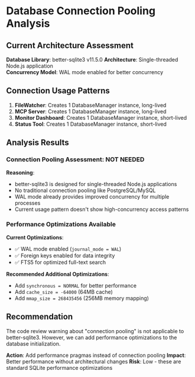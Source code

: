 # Database Connection Pooling Analysis

## Current Architecture Assessment

**Database Library**: better-sqlite3 v11.5.0
**Architecture**: Single-threaded Node.js application  
**Concurrency Model**: WAL mode enabled for better concurrency

## Connection Usage Patterns

1. **FileWatcher**: Creates 1 DatabaseManager instance, long-lived
2. **MCP Server**: Creates 1 DatabaseManager instance, long-lived  
3. **Monitor Dashboard**: Creates 1 DatabaseManager instance, short-lived
4. **Status Tool**: Creates 1 DatabaseManager instance, short-lived

## Analysis Results

### Connection Pooling Assessment: NOT NEEDED

**Reasoning**:
- better-sqlite3 is designed for single-threaded Node.js applications
- No traditional connection pooling like PostgreSQL/MySQL
- WAL mode already provides improved concurrency for multiple processes
- Current usage pattern doesn't show high-concurrency access patterns

### Performance Optimizations Available

**Current Optimizations**:
- ✅ WAL mode enabled (`journal_mode = WAL`)
- ✅ Foreign keys enabled for data integrity
- ✅ FTS5 for optimized full-text search

**Recommended Additional Optimizations**:
- Add `synchronous = NORMAL` for better performance
- Add `cache_size = -64000` (64MB cache)
- Add `mmap_size = 268435456` (256MB memory mapping)

## Recommendation

The code review warning about "connection pooling" is not applicable to better-sqlite3. However, we can add performance optimizations to the database initialization.

**Action**: Add performance pragmas instead of connection pooling
**Impact**: Better performance without architectural changes
**Risk**: Low - these are standard SQLite performance optimizations